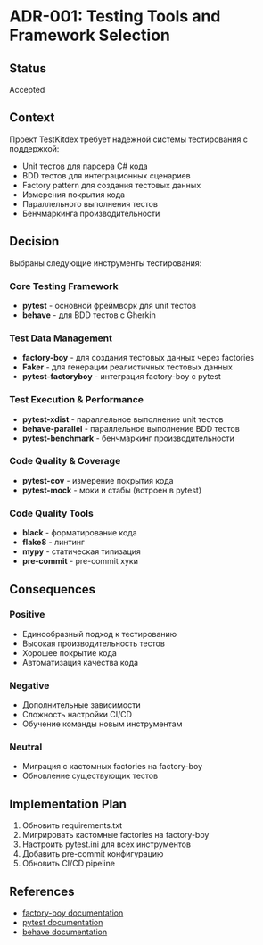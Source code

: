 # ADR-001: Testing Tools and Framework Selection

## Status
Accepted

## Context
Проект TestKitdex требует надежной системы тестирования с поддержкой:
- Unit тестов для парсера C# кода
- BDD тестов для интеграционных сценариев  
- Factory pattern для создания тестовых данных
- Измерения покрытия кода
- Параллельного выполнения тестов
- Бенчмаркинга производительности

## Decision
Выбраны следующие инструменты тестирования:

### Core Testing Framework
- **pytest** - основной фреймворк для unit тестов
- **behave** - для BDD тестов с Gherkin

### Test Data Management
- **factory-boy** - для создания тестовых данных через factories
- **Faker** - для генерации реалистичных тестовых данных
- **pytest-factoryboy** - интеграция factory-boy с pytest

### Test Execution & Performance
- **pytest-xdist** - параллельное выполнение unit тестов
- **behave-parallel** - параллельное выполнение BDD тестов
- **pytest-benchmark** - бенчмаркинг производительности

### Code Quality & Coverage
- **pytest-cov** - измерение покрытия кода
- **pytest-mock** - моки и стабы (встроен в pytest)

### Code Quality Tools
- **black** - форматирование кода
- **flake8** - линтинг
- **mypy** - статическая типизация
- **pre-commit** - pre-commit хуки

## Consequences

### Positive
- Единообразный подход к тестированию
- Высокая производительность тестов
- Хорошее покрытие кода
- Автоматизация качества кода

### Negative
- Дополнительные зависимости
- Сложность настройки CI/CD
- Обучение команды новым инструментам

### Neutral
- Миграция с кастомных factories на factory-boy
- Обновление существующих тестов

## Implementation Plan
1. Обновить requirements.txt
2. Мигрировать кастомные factories на factory-boy
3. Настроить pytest.ini для всех инструментов
4. Добавить pre-commit конфигурацию
5. Обновить CI/CD pipeline

## References
- [factory-boy documentation](https://factoryboy.readthedocs.io/)
- [pytest documentation](https://docs.pytest.org/)
- [behave documentation](https://behave.readthedocs.io/) 